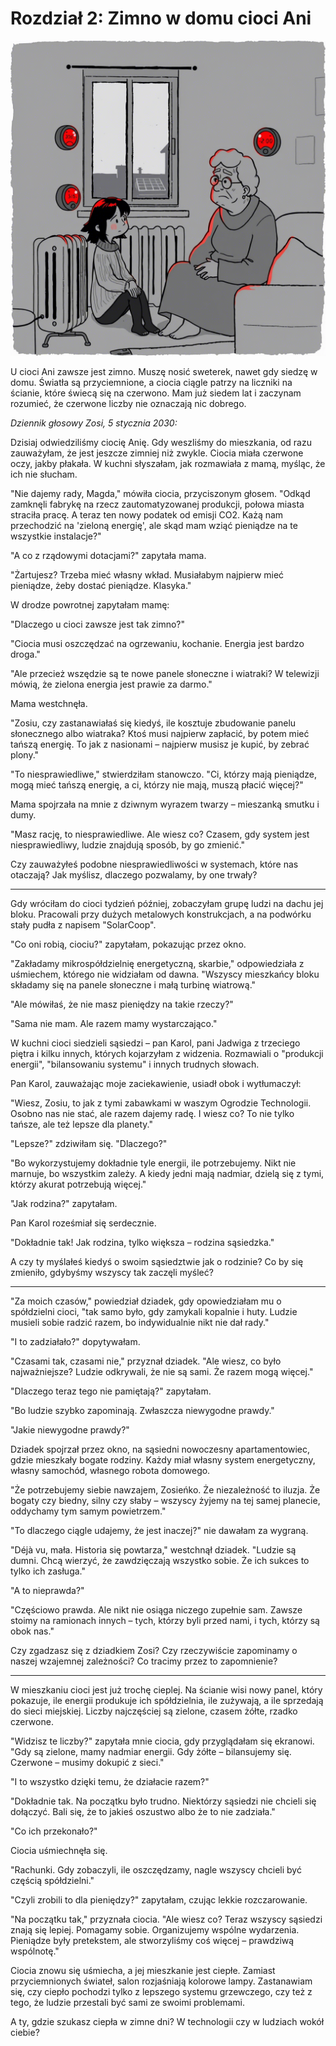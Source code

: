 
# Rozdział 2: Zimno w domu cioci Ani

![2.png](2.png)

U cioci Ani zawsze jest zimno. Muszę nosić sweterek, nawet gdy siedzę w domu. Światła są przyciemnione, a ciocia ciągle patrzy na liczniki na ścianie, które świecą się na czerwono. Mam już siedem lat i zaczynam rozumieć, że czerwone liczby nie oznaczają nic dobrego.

*Dziennik głosowy Zosi, 5 stycznia 2030:*

Dzisiaj odwiedziliśmy ciocię Anię. Gdy weszliśmy do mieszkania, od razu zauważyłam, że jest jeszcze zimniej niż zwykle. Ciocia miała czerwone oczy, jakby płakała. W kuchni słyszałam, jak rozmawiała z mamą, myśląc, że ich nie słucham.

"Nie dajemy rady, Magda," mówiła ciocia, przyciszonym głosem. "Odkąd zamknęli fabrykę na rzecz zautomatyzowanej produkcji, połowa miasta straciła pracę. A teraz ten nowy podatek od emisji CO2. Każą nam przechodzić na 'zieloną energię', ale skąd mam wziąć pieniądze na te wszystkie instalacje?"

"A co z rządowymi dotacjami?" zapytała mama.

"Żartujesz? Trzeba mieć własny wkład. Musiałabym najpierw mieć pieniądze, żeby dostać pieniądze. Klasyka."

W drodze powrotnej zapytałam mamę:

"Dlaczego u cioci zawsze jest tak zimno?"

"Ciocia musi oszczędzać na ogrzewaniu, kochanie. Energia jest bardzo droga."

"Ale przecież wszędzie są te nowe panele słoneczne i wiatraki? W telewizji mówią, że zielona energia jest prawie za darmo."

Mama westchnęła.

"Zosiu, czy zastanawiałaś się kiedyś, ile kosztuje zbudowanie panelu słonecznego albo wiatraka? Ktoś musi najpierw zapłacić, by potem mieć tańszą energię. To jak z nasionami – najpierw musisz je kupić, by zebrać plony."

"To niesprawiedliwe," stwierdziłam stanowczo. "Ci, którzy mają pieniądze, mogą mieć tańszą energię, a ci, którzy nie mają, muszą płacić więcej?"

Mama spojrzała na mnie z dziwnym wyrazem twarzy – mieszanką smutku i dumy.

"Masz rację, to niesprawiedliwe. Ale wiesz co? Czasem, gdy system jest niesprawiedliwy, ludzie znajdują sposób, by go zmienić."

Czy zauważyłeś podobne niesprawiedliwości w systemach, które nas otaczają? Jak myślisz, dlaczego pozwalamy, by one trwały?

---

Gdy wróciłam do cioci tydzień później, zobaczyłam grupę ludzi na dachu jej bloku. Pracowali przy dużych metalowych konstrukcjach, a na podwórku stały pudła z napisem "SolarCoop".

"Co oni robią, ciociu?" zapytałam, pokazując przez okno.

"Zakładamy mikrospółdzielnię energetyczną, skarbie," odpowiedziała z uśmiechem, którego nie widziałam od dawna. "Wszyscy mieszkańcy bloku składamy się na panele słoneczne i małą turbinę wiatrową."

"Ale mówiłaś, że nie masz pieniędzy na takie rzeczy?"

"Sama nie mam. Ale razem mamy wystarczająco."

W kuchni cioci siedzieli sąsiedzi – pan Karol, pani Jadwiga z trzeciego piętra i kilku innych, których kojarzyłam z widzenia. Rozmawiali o "produkcji energii", "bilansowaniu systemu" i innych trudnych słowach.

Pan Karol, zauważając moje zaciekawienie, usiadł obok i wytłumaczył:

"Wiesz, Zosiu, to jak z tymi zabawkami w waszym Ogrodzie Technologii. Osobno nas nie stać, ale razem dajemy radę. I wiesz co? To nie tylko tańsze, ale też lepsze dla planety."

"Lepsze?" zdziwiłam się. "Dlaczego?"

"Bo wykorzystujemy dokładnie tyle energii, ile potrzebujemy. Nikt nie marnuje, bo wszystkim zależy. A kiedy jedni mają nadmiar, dzielą się z tymi, którzy akurat potrzebują więcej."

"Jak rodzina?" zapytałam.

Pan Karol roześmiał się serdecznie.

"Dokładnie tak! Jak rodzina, tylko większa – rodzina sąsiedzka."

A czy ty myślałeś kiedyś o swoim sąsiedztwie jak o rodzinie? Co by się zmieniło, gdybyśmy wszyscy tak zaczęli myśleć?

---

"Za moich czasów," powiedział dziadek, gdy opowiedziałam mu o spółdzielni cioci, "tak samo było, gdy zamykali kopalnie i huty. Ludzie musieli sobie radzić razem, bo indywidualnie nikt nie dał rady."

"I to zadziałało?" dopytywałam.

"Czasami tak, czasami nie," przyznał dziadek. "Ale wiesz, co było najważniejsze? Ludzie odkrywali, że nie są sami. Że razem mogą więcej."

"Dlaczego teraz tego nie pamiętają?" zapytałam.

"Bo ludzie szybko zapominają. Zwłaszcza niewygodne prawdy."

"Jakie niewygodne prawdy?"

Dziadek spojrzał przez okno, na sąsiedni nowoczesny apartamentowiec, gdzie mieszkały bogate rodziny. Każdy miał własny system energetyczny, własny samochód, własnego robota domowego.

"Że potrzebujemy siebie nawzajem, Zosieńko. Że niezależność to iluzja. Że bogaty czy biedny, silny czy słaby – wszyscy żyjemy na tej samej planecie, oddychamy tym samym powietrzem."

"To dlaczego ciągle udajemy, że jest inaczej?" nie dawałam za wygraną.

"Déjà vu, mała. Historia się powtarza," westchnął dziadek. "Ludzie są dumni. Chcą wierzyć, że zawdzięczają wszystko sobie. Że ich sukces to tylko ich zasługa."

"A to nieprawda?"

"Częściowo prawda. Ale nikt nie osiąga niczego zupełnie sam. Zawsze stoimy na ramionach innych – tych, którzy byli przed nami, i tych, którzy są obok nas."

Czy zgadzasz się z dziadkiem Zosi? Czy rzeczywiście zapominamy o naszej wzajemnej zależności? Co tracimy przez to zapomnienie?

---

W mieszkaniu cioci jest już trochę cieplej. Na ścianie wisi nowy panel, który pokazuje, ile energii produkuje ich spółdzielnia, ile zużywają, a ile sprzedają do sieci miejskiej. Liczby najczęściej są zielone, czasem żółte, rzadko czerwone.

"Widzisz te liczby?" zapytała mnie ciocia, gdy przyglądałam się ekranowi. "Gdy są zielone, mamy nadmiar energii. Gdy żółte – bilansujemy się. Czerwone – musimy dokupić z sieci."

"I to wszystko dzięki temu, że działacie razem?"

"Dokładnie tak. Na początku było trudno. Niektórzy sąsiedzi nie chcieli się dołączyć. Bali się, że to jakieś oszustwo albo że to nie zadziała."

"Co ich przekonało?"

Ciocia uśmiechnęła się.

"Rachunki. Gdy zobaczyli, ile oszczędzamy, nagle wszyscy chcieli być częścią spółdzielni."

"Czyli zrobili to dla pieniędzy?" zapytałam, czując lekkie rozczarowanie.

"Na początku tak," przyznała ciocia. "Ale wiesz co? Teraz wszyscy sąsiedzi znają się lepiej. Pomagamy sobie. Organizujemy wspólne wydarzenia. Pieniądze były pretekstem, ale stworzyliśmy coś więcej – prawdziwą wspólnotę."

Ciocia znowu się uśmiecha, a jej mieszkanie jest ciepłe. Zamiast przyciemnionych świateł, salon rozjaśniają kolorowe lampy. Zastanawiam się, czy ciepło pochodzi tylko z lepszego systemu grzewczego, czy też z tego, że ludzie przestali być sami ze swoimi problemami.

A ty, gdzie szukasz ciepła w zimne dni? W technologii czy w ludziach wokół ciebie?